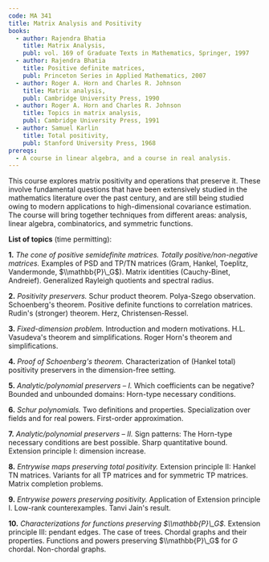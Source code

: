 ```yaml
---
code: MA 341
title: Matrix Analysis and Positivity  
books:
  - author: Rajendra Bhatia
    title: Matrix Analysis,
    publ: vol. 169 of Graduate Texts in Mathematics, Springer, 1997
  - author: Rajendra Bhatia
    title: Positive definite matrices,
    publ: Princeton Series in Applied Mathematics, 2007
  - author: Roger A. Horn and Charles R. Johnson
    title: Matrix analysis,
    publ: Cambridge University Press, 1990
  - author: Roger A. Horn and Charles R. Johnson
    title: Topics in matrix analysis,
    publ: Cambridge University Press, 1991
  - author: Samuel Karlin
    title: Total positivity,
    publ: Stanford University Press, 1968
prereqs:
  - A course in linear algebra, and a course in real analysis.
---
```


This course explores matrix positivity and operations that preserve it. These involve fundamental questions that have been extensively studied in the mathematics literature over the past century, and are still being studied owing to modern applications to high-dimensional covariance estimation. The course will bring together techniques from different areas: analysis, linear algebra, combinatorics, and symmetric functions.

__List of topics__ (time permitting):

__1.__ _The cone of positive semidefinite matrices. Totally positive/non-negative matrices._
Examples of PSD and TP/TN matrices (Gram, Hankel, Toeplitz, Vandermonde, $\\mathbb{P}\_G$). Matrix identities (Cauchy-Binet, Andreief). Generalized Rayleigh quotients and spectral radius.

__2.__ _Positivity preservers._
Schur product theorem. Polya-Szego observation. Schoenberg's theorem. Positive definite functions to correlation matrices. Rudin's (stronger) theorem. Herz, Christensen-Ressel. 

__3.__ _Fixed-dimension problem._
Introduction and modern motivations. H.L. Vasudeva's theorem and simplifications. Roger Horn's theorem and simplifications.

__4.__ _Proof of Schoenberg's theorem._
Characterization of (Hankel total) positivity preservers in the dimension-free setting.

__5.__ _Analytic/polynomial preservers – I._
Which coefficients can be negative? Bounded and unbounded domains: Horn-type necessary conditions.

__6.__ _Schur polynomials._
Two definitions and properties. Specialization over fields and for real powers. First-order approximation.

__7.__ _Analytic/polynomial preservers – II._
Sign patterns: The Horn-type necessary conditions are best possible. Sharp quantitative bound. Extension principle I: dimension increase.

__8.__ _Entrywise maps preserving total positivity._
Extension principle II: Hankel TN matrices. Variants for all TP matrices and for symmetric TP matrices. Matrix completion problems.

__9.__ _Entrywise powers preserving positivity._
Application of Extension principle I. Low-rank counterexamples. Tanvi Jain's result.

__10.__ _Characterizations for functions preserving $\\mathbb{P}\_G$._
Extension principle III: pendant edges. The case of trees. Chordal graphs and their properties. Functions and powers preserving $\\mathbb{P}\_G$ for $G$ chordal. Non-chordal graphs.

